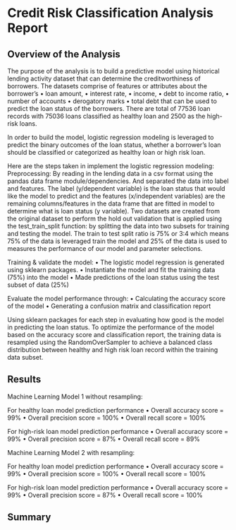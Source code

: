 # Credit Risk Classification Analysis Report

## Overview of the Analysis
The purpose of the analysis is to build a predictive model using historical lending activity dataset that can determine the creditworthiness of borrowers.
The datasets comprise of features or attributes about the borrower’s
   •	loan amount, 
   •	interest rate, 
   •	income, 
   •	debt to income ratio, 
   •	number of accounts 
   •	derogatory marks
   •	total debt 
that can be used to predict the loan status of the borrowers. There are total of 77536 loan records with 75036 loans classified as healthy loan and 2500 as the high-risk loans.

In order to build the model, logistic regression modeling is leveraged to predict the binary outcomes of the loan status, whether a borrower’s loan should be classified or categorized as healthy loan or high risk loan.

Here are the steps taken in implement the logistic regression modeling:
Preprocessing: 
By reading in the lending data in a csv format using the pandas data frame module/dependencies. And separated the data into label and features. The label (y/dependent variable) is the loan status that would like the model to predict and the features (x/independent variables) are the remaining columns/features in the data frame that are fitted in model to determine what is loan status (y variable).
Two datasets are created from the original dataset to perform the hold out validation that is applied using the test_train_split function: by splitting the data into two subsets for training and testing the model. The train to test split ratio is 75% or 3:4 which means 75% of the data is leveraged train the model and 25% of the data is used to measures the performance of our model and parameter selections.

Training & validate the model: 
  •	The logistic model regression is generated using sklearn packages.
  •	Instantiate the model and fit the training data (75%) into the model
  •	Made predictions of the loan status using the test subset of data (25%)

Evaluate the model performance through:
  •	Calculating the accuracy score of the model
  •	Generating a confusion matrix and classification report

Using sklearn packages for each step in evaluating how good is the model in predicting the loan status.
To optimize the performance of the model based on the accuracy score and classification report, the training data is resampled using the RandomOverSampler to achieve a balanced class distribution between healthy and high risk loan record within the training data subset.

## Results
Machine Learning Model 1 without resampling:

For healthy loan model prediction performance
  •	Overall accuracy score = 99%
  •	Overall precision score = 100%
  •	Overall recall score = 100%
  
For high-risk loan model prediction performance
  •	Overall accuracy score = 99%
  •	Overall precision score = 87%
  •	Overall recall score = 89%
  
Machine Learning Model 2 with resampling:

For healthy loan model prediction performance
  •	Overall accuracy score = 99%
  •	Overall precision score = 100%
  •	Overall recall score = 100%

For high-risk loan model prediction performance
  •	Overall accuracy score = 99%
  •	Overall precision score = 87%
  •	Overall recall score = 100%

## Summary



 
